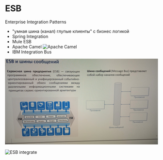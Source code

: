 # ESB

Enterprise Integration Patterns
- "умная шина (канал) глупые клиенты" с бизнес логикой
- Spring Integration
- Mule ESB
- Apache Camel
![Apache Camel](../img/pattern/integration/IMG_20220614_180741_1.jpg)
- IBM Integration Bus


![ESB](../img/pattern/integration/IMG_20220614_180606.jpg)

![ESB integrate](../img/pattern/integration/IMG_20220614_180629.jpg)
